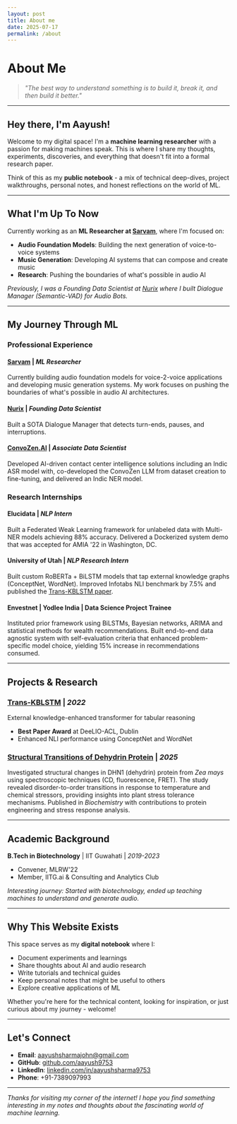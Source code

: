 ```yaml
---
layout: post
title: About me
date: 2025-07-17
permalink: /about
---
```

# About Me

> *"The best way to understand something is to build it, break it, and then build it better."*

---

## Hey there, I'm Aayush!

Welcome to my digital space! I'm a **machine learning researcher** with a passion for making machines speak. This is where I share my thoughts, experiments, discoveries, and everything that doesn't fit into a formal research paper.

Think of this as my **public notebook** - a mix of technical deep-dives, project walkthroughs, personal notes, and honest reflections on the world of ML.

---

## What I'm Up To Now

Currently working as an **ML Researcher at [Sarvam](https://www.sarvam.ai/)**, where I'm focused on:

- **Audio Foundation Models**: Building the next generation of voice-to-voice systems
- **Music Generation**: Developing AI systems that can compose and create music
- **Research**: Pushing the boundaries of what's possible in audio AI

*Previously, I was a Founding Data Scientist at [Nurix](https://www.nurix.ai/) where I built Dialogue Manager (Semantic-VAD) for Audio Bots.*

---

## My Journey Through ML

### **Professional Experience**

#### **[Sarvam](https://www.sarvam.ai/)** | *ML Researcher*
Currently building audio foundation models for voice-2-voice applications and developing music generation systems. My work focuses on pushing the boundaries of what's possible in audio AI architectures.

#### **[Nurix](https://www.nurix.ai/)** | *Founding Data Scientist*
Built a SOTA Dialogue Manager that detects turn-ends, pauses, and interruptions.

#### **[ConvoZen.AI](https://convozen.ai/)** | *Associate Data Scientist*
Developed AI-driven contact center intelligence solutions including an Indic ASR model with, co-developed the ConvoZen LLM from dataset creation to fine-tuning, and delivered an Indic NER model.

### **Research Internships**

#### **Elucidata** | *NLP Intern*
Built a Federated Weak Learning framework for unlabeled data with Multi-NER models achieving 88% accuracy. Delivered a Dockerized system demo that was accepted for AMIA '22 in Washington, DC.

#### **University of Utah** | *NLP Research Intern*
Built custom RoBERTa + BiLSTM models that tap external knowledge graphs (ConceptNet, WordNet). Improved Infotabs NLI benchmark by 7.5% and published the [Trans-KBLSTM paper](https://aclanthology.org/2022.deelio-1.7/).

#### **Envestnet | Yodlee India** | Data Science Project Trainee
Instituted prior framework using BiLSTMs, Bayesian networks, ARIMA and statistical methods for wealth recommendations. Built end-to-end data agnostic system with self-evaluation criteria that enhanced problem-specific model choice, yielding 15% increase in recommendations consumed.

---

## Projects & Research

### **[Trans-KBLSTM](https://aclanthology.org/2022.deelio-1.7/)** | *2022*
External knowledge-enhanced transformer for tabular reasoning
- **Best Paper Award** at DeeLIO-ACL, Dublin
- Enhanced NLI performance using ConceptNet and WordNet

### **[Structural Transitions of Dehydrin Protein](https://pubs.acs.org/doi/full/10.1021/acs.biochem.5c00222)** | *2025*
Investigated structural changes in DHN1 (dehydrin) protein from *Zea mays* using spectroscopic techniques (CD, fluorescence, FRET). The study revealed disorder-to-order transitions in response to temperature and chemical stressors, providing insights into plant stress tolerance mechanisms. Published in *Biochemistry* with contributions to protein engineering and stress response analysis.

---

## Academic Background

**B.Tech in Biotechnology** | IIT Guwahati | *2019-2023*
- Convener, MLRW'22
- Member, IITG.ai & Consulting and Analytics Club

*Interesting journey: Started with biotechnology, ended up teaching machines to understand and generate audio.*

---

## Why This Website Exists

This space serves as my **digital notebook** where I:

- Document experiments and learnings
- Share thoughts about AI and audio research
- Write tutorials and technical guides
- Keep personal notes that might be useful to others
- Explore creative applications of ML

Whether you're here for the technical content, looking for inspiration, or just curious about my journey - welcome!

---

## Let's Connect

- **Email**: aayushsharmajohn@gmail.com
- **GitHub**: [github.com/aayush9753](https://github.com/aayush9753)
- **LinkedIn**: [linkedin.com/in/aayushsharma9753](https://linkedin.com/in/aayushsharma9753)
- **Phone**: +91-7389097993

---

*Thanks for visiting my corner of the internet! I hope you find something interesting in my notes and thoughts about the fascinating world of machine learning.*


